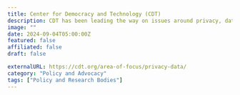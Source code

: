 ```yaml
---
title: Center for Democracy and Technology (CDT)
description: CDT has been leading the way on issues around privacy, data, and society for 25 years.
image: ""
date: 2024-09-04T05:00:00Z
featured: false
affiliated: false
draft: false

externalURL: https://cdt.org/area-of-focus/privacy-data/
category: "Policy and Advocacy"
tags: ["Policy and Research Bodies"]
---
```

